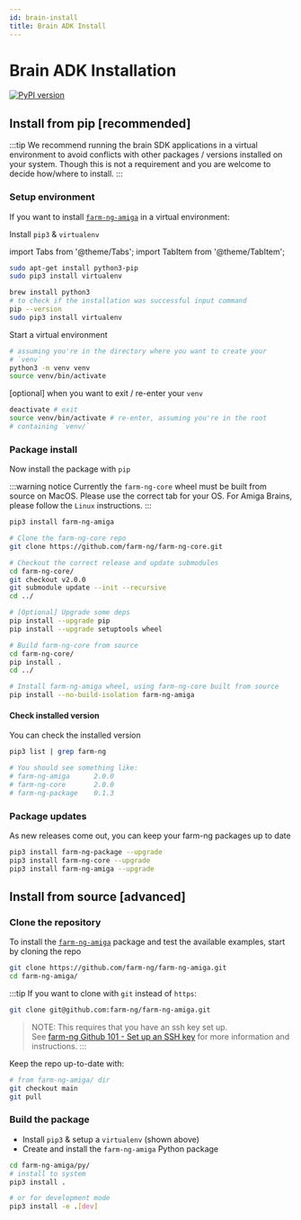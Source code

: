 ```yaml
---
id: brain-install
title: Brain ADK Install
---
```


# Brain ADK Installation

[![PyPI version](https://badge.fury.io/py/farm-ng-amiga.svg)](https://pypi.org/project/farm-ng-amiga)

## Install from pip [recommended]

:::tip
We recommend running the brain SDK applications in a virtual
environment to avoid conflicts with other packages / versions
installed on your system.
Though this is not a requirement and you are welcome to decide
how/where to install.
:::

### Setup environment

If you want to install [`farm-ng-amiga`](https://pypi.org/project/farm-ng-amiga) in a virtual environment:

Install `pip3` & `virtualenv`

import Tabs from '@theme/Tabs';
import TabItem from '@theme/TabItem';

<Tabs>
<TabItem value="linux" label="Linux" default>

```bash
sudo apt-get install python3-pip
sudo pip3 install virtualenv
```

</TabItem>
<TabItem value="macos" label="MacOs">

```bash
brew install python3
# to check if the installation was successful input command
pip --version
sudo pip3 install virtualenv
```

</TabItem>
</Tabs>

Start a virtual environment

```bash
# assuming you're in the directory where you want to create your
# `venv`
python3 -m venv venv
source venv/bin/activate
```

[optional] when you want to exit / re-enter your `venv`

```bash
deactivate # exit
source venv/bin/activate # re-enter, assuming you're in the root
# containing `venv/`
```

### Package install

Now install the package with `pip`

:::warning notice
Currently the `farm-ng-core` wheel must be built from source on MacOS.
Please use the correct tab for your OS.
For Amiga Brains, please follow the `Linux` instructions.
:::

<Tabs>
<TabItem value="linux" label="Linux" default>

```bash
pip3 install farm-ng-amiga
```

</TabItem>
<TabItem value="macos" label="MacOs">

```bash
# Clone the farm-ng-core repo
git clone https://github.com/farm-ng/farm-ng-core.git

# Checkout the correct release and update submodules
cd farm-ng-core/
git checkout v2.0.0
git submodule update --init --recursive
cd ../

# [Optional] Upgrade some deps
pip install --upgrade pip
pip install --upgrade setuptools wheel

# Build farm-ng-core from source
cd farm-ng-core/
pip install .
cd ../

# Install farm-ng-amiga wheel, using farm-ng-core built from source
pip install --no-build-isolation farm-ng-amiga
```

</TabItem>
</Tabs>

#### Check installed version

You can check the installed version

```bash
pip3 list | grep farm-ng

# You should see something like:
# farm-ng-amiga      2.0.0
# farm-ng-core       2.0.0
# farm-ng-package    0.1.3
```

### Package updates

As new releases come out, you can keep your farm-ng packages up
to date

```bash
pip3 install farm-ng-package --upgrade
pip3 install farm-ng-core --upgrade
pip3 install farm-ng-amiga --upgrade
```

## Install from source [advanced]

### Clone the repository

To install the
[`farm-ng-amiga`](https://github.com/farm-ng/farm-ng-amiga)
package and test the available examples, start by cloning the
repo

```bash
git clone https://github.com/farm-ng/farm-ng-amiga.git
cd farm-ng-amiga/
```

:::tip
If you want to clone with `git` instead of `https`:

```bash
git clone git@github.com:farm-ng/farm-ng-amiga.git
```

> NOTE: This requires that you have an ssh key set up.<br/>
> See [farm-ng Github 101 - Set up an SSH key](/docs/support/github-101.md#set-up-an-ssh-key)
> for more information and instructions.
:::

Keep the repo up-to-date with:

```bash
# from farm-ng-amiga/ dir
git checkout main
git pull
```

### Build the package

- Install `pip3` & setup a `virtualenv` (shown above)
- Create and install the ``farm-ng-amiga`` Python package

```bash
cd farm-ng-amiga/py/
# install to system
pip3 install .
```

```bash
# or for development mode
pip3 install -e .[dev]
```
